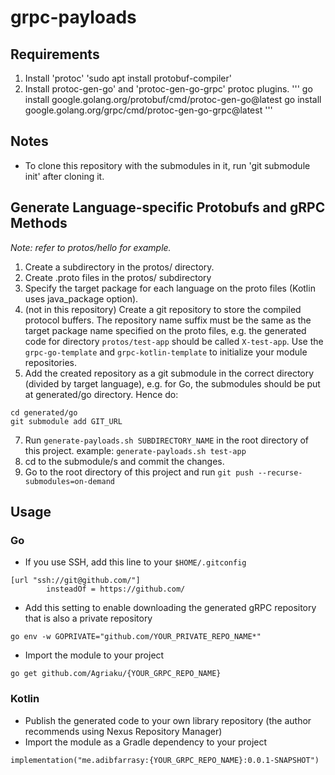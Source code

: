 # grpc-payloads

## Requirements
1. Install 'protoc'
'sudo apt install protobuf-compiler'
2. Install protoc-gen-go' and 'protoc-gen-go-grpc' protoc plugins.
'''
go install google.golang.org/protobuf/cmd/protoc-gen-go@latest
go install google.golang.org/grpc/cmd/protoc-gen-go-grpc@latest
'''

## Notes
- To clone this repository with the submodules in it, run 'git submodule init' after cloning it.

## Generate Language-specific Protobufs and gRPC Methods
_Note: refer to protos/hello for example._
1. Create a subdirectory in the protos/ directory.
2. Create .proto files in the protos/ subdirectory
3. Specify the target package for each language on the proto files (Kotlin uses java_package option).
4. (not in this repository) Create a git repository to store the compiled protocol buffers. The repository name suffix must be the same as the target package name specified on the proto files, e.g. the generated code for directory `protos/test-app` should be called `X-test-app`. Use the `grpc-go-template` and `grpc-kotlin-template` to initialize your module repositories.
6. Add the created repository as a git submodule in the correct directory (divided by target language), e.g. for Go, the submodules should be put at generated/go directory. Hence do:
```shell
cd generated/go
git submodule add GIT_URL
```
7. Run `generate-payloads.sh SUBDIRECTORY_NAME` in the root directory of this project. example: `generate-payloads.sh test-app`
8. cd to the submodule/s and commit the changes.
9. Go to the root directory of this project and run `git push --recurse-submodules=on-demand`

## Usage
### Go
- If you use SSH, add this line to your `$HOME/.gitconfig`
```shell
[url "ssh://git@github.com/"]
        insteadOf = https://github.com/
```
- Add this setting to enable downloading the generated gRPC repository that is also a private repository
```shell
go env -w GOPRIVATE="github.com/YOUR_PRIVATE_REPO_NAME*"
```
- Import the module to your project
```shell
go get github.com/Agriaku/{YOUR_GRPC_REPO_NAME}
```
### Kotlin
- Publish the generated code to your own library repository (the author recommends using Nexus Repository Manager)
- Import the module as a Gradle dependency to your project
```
implementation("me.adibfarrasy:{YOUR_GRPC_REPO_NAME}:0.0.1-SNAPSHOT")
```
